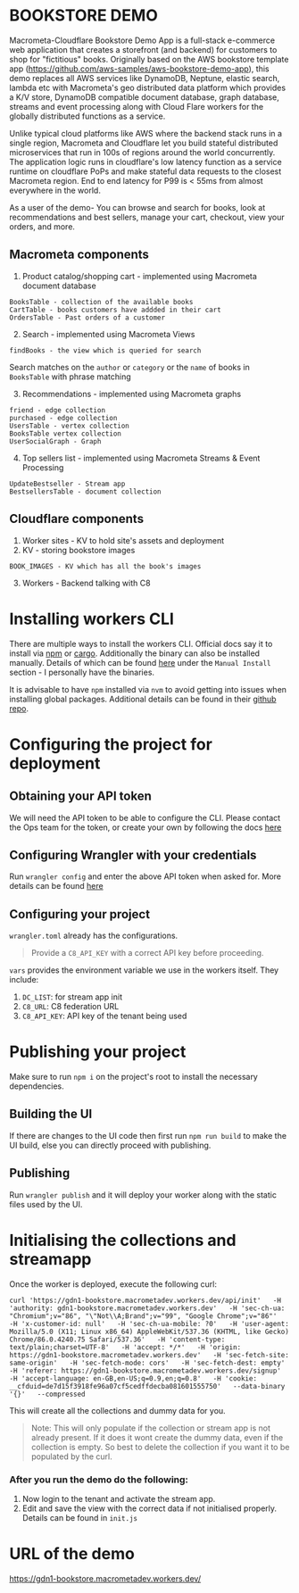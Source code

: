 # BOOKSTORE DEMO
Macrometa-Cloudflare Bookstore Demo App is a full-stack e-commerce web application that creates a storefront (and backend) for customers to shop for "fictitious" books.  Originally based on the AWS bookstore template app (https://github.com/aws-samples/aws-bookstore-demo-app), this demo replaces all AWS services like DynamoDB, Neptune, elastic search, lambda etc with Macrometa's geo distributed data platform which provides a K/V store, DynamoDB compatible document database, graph database, streams and event processing along with Cloud Flare workers for the globally distributed functions as a service.

Unlike typical cloud platforms like AWS where the backend stack runs in a single region, Macrometa and Cloudflare let you build stateful distributed microservices that run in 100s of regions around the world concurrently. The application logic runs in cloudflare's low latency function as a service runtime on cloudflare PoPs and make stateful data requests to the closest Macrometa region.  End to end latency for P99 is < 55ms from almost everywhere in the world. 

As a user of the demo- You can browse and search for books, look at recommendations and best sellers, manage your cart, checkout, view your orders, and more.

## Macrometa components
1. Product catalog/shopping cart - implemented using Macrometa document database
```
BooksTable - collection of the available books
CartTable - books customers have addded in their cart
OrdersTable - Past orders of a customer
```
2. Search - implemented using Macrometa Views
```
findBooks - the view which is queried for search
```
Search matches on the `author` or `category` or the `name` of books in `BooksTable` with phrase matching

3. Recommendations -  implemented using Macrometa graphs
```
friend - edge collection
purchased - edge collection
UsersTable - vertex collection
BooksTable vertex collection
UserSocialGraph - Graph
```
4. Top sellers list - implemented using Macrometa Streams & Event Processing
```
UpdateBestseller - Stream app
BestsellersTable - document collection
```

## Cloudflare components
1. Worker sites - KV to hold site's assets and deployment
2. KV - storing bookstore images
```
BOOK_IMAGES - KV which has all the book's images
```
3. Workers - Backend talking with C8

# Installing workers CLI

There are multiple ways to install the workers CLI. Official docs say it to install via [npm](https://developers.cloudflare.com/workers/learning/getting-started#2-install-the-workers-cli) or [cargo](https://github.com/cloudflare/wrangler#install-with-cargo).
Additionally the binary can also be installed manually. Details of which can be found [here](https://developer.aliyun.com/mirror/npm/package/@granjef3/wrangler) under the `Manual Install` section - I personally have the binaries.

It is advisable to have `npm` installed via `nvm` to avoid getting into issues when installing global packages. Additional details can be found in their [github repo](https://github.com/cloudflare/wrangler#install-with-npm).


# Configuring the project for deployment

## Obtaining your API token
We will need the API token to be able to configure the CLI. Please contact the Ops team for the token, or create your own by following the docs [here](https://developers.cloudflare.com/workers/learning/getting-started#6b-obtaining-your-api-token-or-global-api-key)

## Configuring Wrangler with your credentials
Run `wrangler config` and enter the above API token when asked for. More details can be found [here](https://developers.cloudflare.com/workers/learning/getting-started#6c-configuring-wrangler-with-your-credentials)

## Configuring your project
`wrangler.toml` already has the configurations.
> Provide a `C8_API_KEY` with a correct API key before proceeding.

`vars` provides the environment variable we use in the workers itself. They include:
1. `DC_LIST`: for stream app init
2. `C8_URL`: C8 federation URL
3. `C8_API_KEY`: API key of the tenant being used


# Publishing your project
Make sure to run `npm i` on the project's root to install the necessary dependencies.

## Building the UI
If there are changes to the UI code then first run `npm run build` to make the UI build, else you can directly proceed with publishing.

## Publishing
Run `wrangler publish` and it will deploy your worker along with the static files used by the UI.

# Initialising the collections and streamapp
Once the worker is deployed, execute the following curl:
```
curl 'https://gdn1-bookstore.macrometadev.workers.dev/api/init'   -H 'authority: gdn1-bookstore.macrometadev.workers.dev'   -H 'sec-ch-ua: "Chromium";v="86", "\"Not\\A;Brand";v="99", "Google Chrome";v="86"'   -H 'x-customer-id: null'   -H 'sec-ch-ua-mobile: ?0'   -H 'user-agent: Mozilla/5.0 (X11; Linux x86_64) AppleWebKit/537.36 (KHTML, like Gecko) Chrome/86.0.4240.75 Safari/537.36'   -H 'content-type: text/plain;charset=UTF-8'   -H 'accept: */*'   -H 'origin: https://gdn1-bookstore.macrometadev.workers.dev'   -H 'sec-fetch-site: same-origin'   -H 'sec-fetch-mode: cors'   -H 'sec-fetch-dest: empty'   -H 'referer: https://gdn1-bookstore.macrometadev.workers.dev/signup'   -H 'accept-language: en-GB,en-US;q=0.9,en;q=0.8'   -H 'cookie: __cfduid=de7d15f3918fe96a07cf5cedffdecba081601555750'   --data-binary '{}'   --compressed
```
This will create all the collections and dummy data for you.
> Note: This will only populate if the collection or stream app is not already present. If it does it wont create the dummy data, even if the collection is empty. So best to delete the collection if you want it to be populated by the curl.

### After you run the demo do the following:
1. Now login to the tenant and activate the stream app.
2. Edit and save the view with the correct data if not initialised properly. Details can be found in `init.js`

# URL of the demo
https://gdn1-bookstore.macrometadev.workers.dev/
